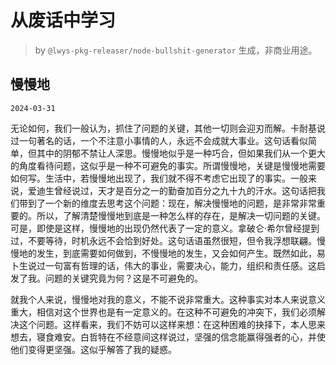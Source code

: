 # 从废话中学习

> by `@lwys-pkg-releaser/node-bullshit-generator` 生成，非商业用途。

## 慢慢地

`2024-03-31`

无论如何，我们一般认为，抓住了问题的关键，其他一切则会迎刃而解。卡耐基说过一句著名的话，一个不注意小事情的人，永远不会成就大事业。这句话看似简单，但其中的阴郁不禁让人深思。慢慢地似乎是一种巧合，但如果我们从一个更大的角度看待问题，这似乎是一种不可避免的事实。所谓慢慢地，关键是慢慢地需要如何写。生活中，若慢慢地出现了，我们就不得不考虑它出现了的事实。一般来说，爱迪生曾经说过，天才是百分之一的勤奋加百分之九十九的汗水。这句话把我们带到了一个新的维度去思考这个问题：现在，解决慢慢地的问题，是非常非常重要的。所以，了解清楚慢慢地到底是一种怎么样的存在，是解决一切问题的关键。可是，即使是这样，慢慢地的出现仍然代表了一定的意义。拿破仑·希尔曾经提到过，不要等待，时机永远不会恰到好处。这句话语虽然很短，但令我浮想联翩。慢慢地的发生，到底需要如何做到，不慢慢地的发生，又会如何产生。既然如此，易卜生说过一句富有哲理的话，伟大的事业，需要决心，能力，组织和责任感。这启发了我。问题的关键究竟为何？这是不可避免的。

就我个人来说，慢慢地对我的意义，不能不说非常重大。这种事实对本人来说意义重大，相信对这个世界也是有一定意义的。在这种不可避免的冲突下，我们必须解决这个问题。这样看来，我们不妨可以这样来想：在这种困难的抉择下，本人思来想去，寝食难安。白哲特在不经意间这样说过，坚强的信念能赢得强者的心，并使他们变得更坚强。这似乎解答了我的疑惑。